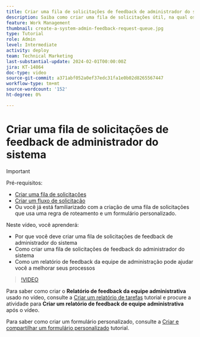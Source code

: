 ```yaml
---
title: Criar uma fila de solicitações de feedback de administrador do sistema
description: Saiba como criar uma fila de solicitações útil, na qual os administradores possam obter feedback sobre fluxos de trabalho e processos.
feature: Work Management
thumbnail: create-a-system-admin-feedback-request-queue.jpg
type: Tutorial
role: Admin
level: Intermediate
activity: deploy
team: Technical Marketing
last-substantial-update: 2024-02-01T00:00:00Z
jira: KT-14864
doc-type: video
source-git-commit: a371abf052a0ef37edc31fa1e0b02d8265567447
workflow-type: tm+mt
source-wordcount: '152'
ht-degree: 0%

---
```


# Criar uma fila de solicitações de feedback de administrador do sistema

>[!IMPORTANT]
>
>Pré-requisitos:
>
>* [Criar uma fila de solicitações](https://experienceleague.adobe.com/docs/workfront-learn/tutorials-workfront/manage-work/request-queues/create-a-request-queue.html)
>* [Criar um fluxo de solicitação](https://experienceleague.adobe.com/docs/workfront-learn/tutorials-workfront/manage-work/request-queues/create-a-request-flow.html)
>* Ou você já está familiarizado com a criação de uma fila de solicitações que usa uma regra de roteamento e um formulário personalizado.

Neste vídeo, você aprenderá:

* Por que você deve criar uma fila de solicitações de feedback de administrador do sistema
* Como criar uma fila de solicitações de feedback do administrador do sistema
* Como um relatório de feedback da equipe de administração pode ajudar você a melhorar seus processos

>[!VIDEO](https://video.tv.adobe.com/v/3427124/?quality=12&learn=on)

Para saber como criar o **Relatório de feedback da equipe administrativa** usado no vídeo, consulte a [Criar um relatório de tarefas](https://experienceleague.adobe.com/docs/workfront-learn/tutorials-workfront/reporting/basic-reporting/create-a-task-report.html?lang=en) tutorial e procure a atividade para **Criar um relatório de feedback de equipe administrativa** após o vídeo.

Para saber como criar um formulário personalizado, consulte a [Criar e compartilhar um formulário personalizado](https://experienceleague.adobe.com/docs/workfront-learn/tutorials-workfront/custom-data/custom-forms/custom-forms-creating-and-sharing-a-custom-form.html) tutorial.
